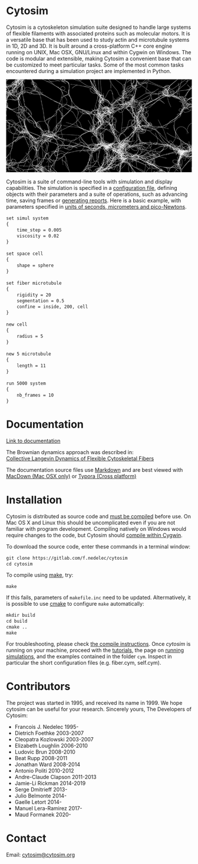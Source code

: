 # Cytosim

Cytosim is a cytoskeleton simulation suite designed to handle large systems of flexible filaments with associated proteins such as molecular motors. It is a versatile base that has been used to study actin and microtubule systems in 1D, 2D and 3D. It is built around a cross-platform C++ core engine running on UNIX, Mac OSX, GNU/Linux and within Cygwin on Windows. The code is modular and extensible, making Cytosim a convenient base that can be customized to meet particular tasks. Some of the most common tasks encountered during a simulation project are implemented in Python.

![Cytosim](doc/data/cytosim.png)

Cytosim is a suite of command-line tools with simulation and display capabilities. The simulation is specified in a [configuration file](doc/sim/config.md), defining objects with their parameters and a suite of operations, such as advancing time, saving frames or [generating reports](doc/sim/report.md). Here is a basic example, with parameters specified in [units of seconds, micrometers and pico-Newtons](doc/sim/units.md).

	set simul system
	{
	    time_step = 0.005
	    viscosity = 0.02
	}
	
	set space cell
	{
	    shape = sphere
	}
	
	set fiber microtubule
	{
	    rigidity = 20
	    segmentation = 0.5
	    confine = inside, 200, cell
	}
	    
	new cell
	{
	    radius = 5
	}
	
	new 5 microtubule
	{
	    length = 11
	}
	
	run 5000 system
	{
	    nb_frames = 10
	}

# Documentation

[Link to documentation](doc/index.md)

The Brownian dynamics approach was described in:  
[Collective Langevin Dynamics of Flexible Cytoskeletal Fibers](http://iopscience.iop.org/article/10.1088/1367-2630/9/11/427/meta)

The documentation source files use [Markdown](https://en.wikipedia.org/wiki/Markdown) and are best viewed with [MacDown (Mac OSX only)](https://macdown.uranusjr.com) or [Typora (Cross platform)](https://typora.io) 

# Installation

Cytosim is distributed as source code and [must be compiled](doc/compile/index.md) before use. On Mac OS X and Linux this should be uncomplicated even if you are not familiar with program development. Compiling natively on Windows would require changes to the code, but Cytosim should [compile within Cygwin](doc/compile/cygwin.md).

To download the source code, enter these commands in a terminal window:

	git clone https://gitlab.com/f.nedelec/cytosim
	cd cytosim
	
To compile using [make](https://www.gnu.org/software/make), try:
	
	make

If this fails, parameters of `makefile.inc` need to be updated.
Altermatively, it is possible to use [cmake](https://cmake.org) to configure `make` automatically:

	mkdir build
	cd build
	cmake ..
	make

For troubleshooting, please check [the compile instructions](doc/compile/index.md).
Once *cytosim* is running on your machine, proceed with the [tutorials](doc/tutorials/index.md), the page on [running simulations](doc/main/runs.md), and the examples contained in the folder `cym`. 
Inspect in particular the short configuration files (e.g. fiber.cym, self.cym). 

# Contributors

 The project was started in 1995, and received its name in 1999.
 We hope cytosim can be useful for your research. 
 Sincerely yours, The Developers of Cytosim:

*  Francois J. Nedelec     1995-
*  Dietrich Foethke        2003-2007
*  Cleopatra Kozlowski     2003-2007
*  Elizabeth Loughlin      2006-2010
*  Ludovic Brun            2008-2010
*  Beat Rupp               2008-2011
*  Jonathan Ward           2008-2014
*  Antonio Politi          2010-2012
*  Andre-Claude Clapson    2011-2013
*  Jamie-Li Rickman        2014-2019
*  Serge Dmitrieff         2013-
*  Julio Belmonte          2014-
*  Gaelle Letort           2014-
*  Manuel Lera-Ramirez     2017-
*  Maud Formanek           2020-

# Contact

Email: cytosim@cytosim.org


